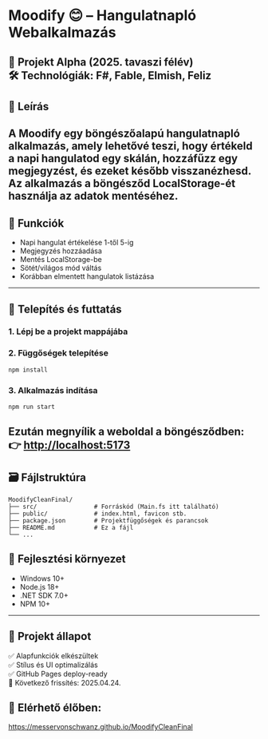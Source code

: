 # Moodify 😊 – Hangulatnapló Webalkalmazás

📅 **Projekt Alpha (2025. tavaszi félév)**  
🛠 **Technológiák**: F#, Fable, Elmish, Feliz
---
## 🎯 Leírás
A Moodify egy böngészőalapú hangulatnapló alkalmazás, amely lehetővé teszi, hogy értékeld a napi hangulatod egy skálán, hozzáfűzz egy megjegyzést, és ezeket később visszanézhesd. Az alkalmazás a böngésződ LocalStorage-ét használja az adatok mentéséhez.
---
## 🧩 Funkciók
- Napi hangulat értékelése 1-től 5-ig
- Megjegyzés hozzáadása
- Mentés LocalStorage-be
- Sötét/világos mód váltás
- Korábban elmentett hangulatok listázása
---
## 🚀 Telepítés és futtatás

### 1. Lépj be a projekt mappájába

### 2. Függőségek telepítése
```bash
npm install
```
### 3. Alkalmazás indítása
```bash
npm run start
```
Ezután megnyílik a weboldal a böngésződben:  
👉 [http://localhost:5173](http://localhost:5173)
---
## 🗃 Fájlstruktúra
```
MoodifyCleanFinal/
├── src/                # Forráskód (Main.fs itt található)
├── public/             # index.html, favicon stb.
├── package.json        # Projektfüggőségek és parancsok
├── README.md           # Ez a fájl
└── ...
```
## 🧪 Fejlesztési környezet

- Windows 10+
- Node.js 18+
- .NET SDK 7.0+
- NPM 10+
---
## 📍 Projekt állapot

✅ Alapfunkciók elkészültek  
✅ Stílus és UI optimalizálás  
✅ GitHub Pages deploy-ready  
📅 Következő frissítés: 2025.04.24.

## 🔗 Elérhető élőben:
https://messervonschwanz.github.io/MoodifyCleanFinal
